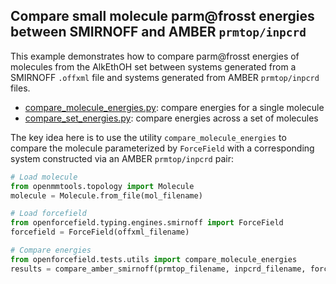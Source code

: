 ## Compare small molecule parm@frosst energies between SMIRNOFF and AMBER `prmtop/inpcrd`

This example demonstrates how to compare parm@frosst energies of molecules from the AlkEthOH set between systems generated from a SMIRNOFF `.offxml` file and systems generated from AMBER `prmtop/inpcrd` files.

* [compare_molecule_energies.py](https://github.com/openforcefield/openforcefield/blob/master/examples/SMIRNOFF_comparison/compare_molecule_energies.py): compare energies for a single molecule
* [compare_set_energies.py](https://github.com/openforcefield/openforcefield/blob/master/examples/SMIRNOFF_comparison/compare_set_energies.py): compare energies across a set of molecules

The key idea here is to use the utility `compare_molecule_energies` to compare the molecule parameterized by `ForceField` with a corresponding system constructed via an AMBER `prmtop/inpcrd` pair:

```python
# Load molecule
from openmmtools.topology import Molecule
molecule = Molecule.from_file(mol_filename)

# Load forcefield
from openforcefield.typing.engines.smirnoff import ForceField
forcefield = ForceField(offxml_filename)

# Compare energies
from openforcefield.tests.utils import compare_molecule_energies
results = compare_amber_smirnoff(prmtop_filename, inpcrd_filename, forcefield, molecule)
```
